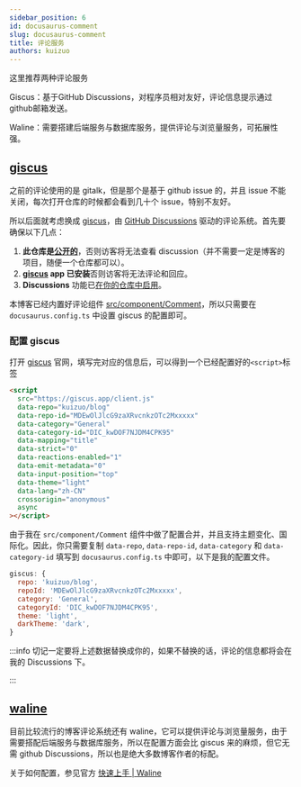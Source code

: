 ```yaml
---
sidebar_position: 6
id: docusaurus-comment
slug: docusaurus-comment
title: 评论服务
authors: kuizuo
---
```


这里推荐两种评论服务

Giscus：基于GitHub Discussions，对程序员相对友好，评论信息提示通过github邮箱发送。

Waline：需要搭建后端服务与数据库服务，提供评论与浏览量服务，可拓展性强。

## [giscus](https://giscus.app)

之前的评论使用的是 gitalk，但是那个是基于 github issue 的，并且 issue 不能关闭，每次打开仓库的时候都会看到几十个 issue，特别不友好。

所以后面就考虑换成 [giscus](https://giscus.app/zh-CN)，由 [GitHub Discussions](https://docs.github.com/en/discussions) 驱动的评论系统。首先要确保以下几点：

1. **此仓库是[公开的](https://docs.github.com/en/github/administering-a-repository/managing-repository-settings/setting-repository-visibility#making-a-repository-public)**，否则访客将无法查看 discussion（并不需要一定是博客的项目，随便一个仓库都可以）。
2. **[giscus](https://github.com/apps/giscus) app 已安装**否则访客将无法评论和回应。
3. **Discussions** 功能已[在你的仓库中启用](https://docs.github.com/en/github/administering-a-repository/managing-repository-settings/enabling-or-disabling-github-discussions-for-a-repository)。

本博客已经内置好评论组件 [src/component/Comment](https://github.com/kuizuo/blog/blob/main/src/components/Comment/index.tsx)，所以只需要在 `docusaurus.config.ts` 中设置 giscus 的配置即可。

### 配置 giscus

打开 [giscus](https://giscus.app/) 官网，填写完对应的信息后，可以得到一个已经配置好的`<script>`标签

```html
<script
  src="https://giscus.app/client.js"
  data-repo="kuizuo/blog"
  data-repo-id="MDEwOlJlcG9zaXRvcnkzOTc2Mxxxxx"
  data-category="General"
  data-category-id="DIC_kwDOF7NJDM4CPK95"
  data-mapping="title"
  data-strict="0"
  data-reactions-enabled="1"
  data-emit-metadata="0"
  data-input-position="top"
  data-theme="light"
  data-lang="zh-CN"
  crossorigin="anonymous"
  async
></script>
```

由于我在 `src/component/Comment` 组件中做了配置合并，并且支持主题变化、国际化。因此，你只需要复制 `data-repo`, `data-repo-id`, `data-category` 和 `data-category-id` 填写到 `docusaurus.config.ts` 中即可，以下是我的配置文件。

```javascript title='docusaurus.config.ts' icon='logos:docusaurus'
giscus: {
  repo: 'kuizuo/blog',
  repoId: 'MDEwOlJlcG9zaXRvcnkzOTc2Mxxxxx',
  category: 'General',
  categoryId: 'DIC_kwDOF7NJDM4CPK95',
  theme: 'light',
  darkTheme: 'dark',
}
```

:::info 切记一定要将上述数据替换成你的，如果不替换的话，评论的信息都将会在我的 Discussions 下。

:::

## [waline](https://github.com/walinejs/waline)

目前比较流行的博客评论系统还有 waline，它可以提供评论与浏览量服务，由于需要搭配后端服务与数据库服务，所以在配置方面会比 giscus 来的麻烦，但它无需 github Discussions，所以也是绝大多数博客作者的标配。

关于如何配置，参见官方 [快速上手 | Waline](https://waline.js.org/guide/get-started.html)